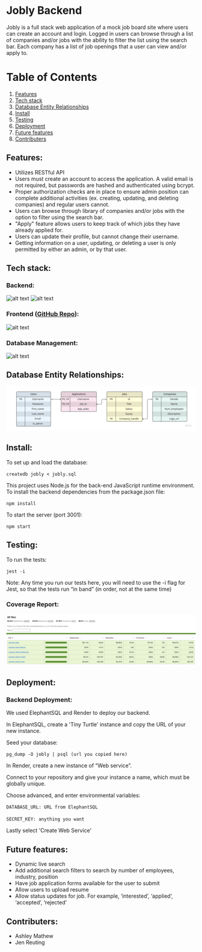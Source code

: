 # Jobly Backend

Jobly is a full stack web application of a mock job board site where users can create an account and login. Logged in users can browse through a list of companies and/or jobs with the ability to filter the list using the search bar. Each company has a list of job openings that a user can view and/or apply to.

# Table of Contents
1. [Features](#Features)
2. [Tech stack](#Tech-stack)
3. [Database Entity Relationships](#Database-entity-relationships)
4. [Install](#Install)
5. [Testing](#Testing)
6. [Deployment](#Deployment)
7. [Future features](#Future-features)
8. [Contributers](#Contributers)

## Features<a name="Features"></a>:
* Utilizes RESTful API
* Users must create an account to access the application. A valid email is not required, but passwords are hashed and authenticated using bcrypt.
* Proper authorization checks are in place to ensure admin position can complete additional activities (ex. creating, updating, and deleting companies) and regular users cannot.
* Users can browse through library of companies and/or jobs with the option to filter using the search bar.
* "Apply" feature allows users to keep track of which jobs they have already applied for.
* Users can update their profile, but cannot change their username.
* Getting information on a user, updating, or deleting a user is only permitted by either an admin, or by that user.

## Tech stack<a name="Tech-stack"></a>:

### Backend:
![alt text](https://img.shields.io/badge/-Express-000000?logo=express&logoColor=white&style=for-the-badge)
![alt text](https://img.shields.io/badge/-Node.js-339933?logo=node.js&logoColor=white&style=for-the-badge)

### Frontend ([GitHub Repo](https://github.com/amathew195/react-jobly)):
![alt text](https://img.shields.io/badge/-ReactJs-61DAFB?logo=react&logoColor=white&style=for-the-badge)

### Database Management:
![alt text](https://img.shields.io/badge/-PostgresSQL-4169E1?logo=postgresql&logoColor=white&style=for-the-badge)

## Database Entity Relationships<a name="Database-entity-relationships"></a>:
![alt text](https://github.com/amathew195/express-jobly/blob/main/images/Jobly%20-%20Entity%20Relationship%20Diagram%20-%20Cropped.jpeg?raw=true)

## Install<a name="Install"></a>:
To set up and load the database:

    createdb jobly < jobly.sql

This project uses Node.js for the back-end JavaScript runtime environment. To install the backend dependencies from the package.json file:

    npm install

To start the server (port 3001):

    npm start

## Testing<a name="Testing"></a>:
To run the tests:

    jest -i

Note: Any time you run our tests here, you will need to use the -i flag for Jest, so that the tests run “in band” (in order, not at the same time)

### Coverage Report:
![alt text](https://github.com/amathew195/express-jobly/blob/main/images/Jobly%20Test%20Coverage.jpg?raw=true)

## Deployment<a name="Deployment"></a>:
### Backend Deployment:
We used ElephantSQL and Render to deploy our backend.

In ElephantSQL, create a 'Tiny Turtle' instance and copy the URL of your new instance.

Seed your database:

    pg_dump -O jobly | psql (url you copied here)

In Render, create a new instance of “Web service”.

Connect to your repository and give your instance a name, which must be globally unique.

Choose advanced, and enter environmental variables:

    DATABASE_URL: URL from ElephantSQL

    SECRET_KEY: anything you want

Lastly select 'Create Web Service'

## Future features<a name="Future-features"></a>:
* Dynamic live search
* Add additional search filters to search by number of employees, industry, position
* Have job application forms available for the user to submit
* Allow users to upload resume
* Allow status updates for job. For example, ‘interested’, ‘applied’, ‘accepted’, ‘rejected’


## Contributers<a name="Contributers"></a>:
* Ashley Mathew
* Jen Reuting